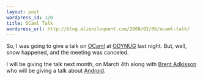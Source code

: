 ```yaml
---
layout: post
wordpress_id: 120
title: OCaml Talk
wordpress_url: http://blog.alieniloquent.com/2008/02/06/ocaml-talk/
---
```

So, I was going to give a talk on [OCaml][1] at [ODYNUG][2] last night. But,
well, snow happened, and the meeting was canceled.

I will be giving the talk next month, on March 4th along with [Brent
Adkisson][3] who will be giving a talk about [Android][4].

   [1]: http://caml.inria.fr/

   [2]: http://odynug.blainebuxton.com/

   [3]: http://bablingmonkey.blogspot.com/

   [4]: http://code.google.com/android/

